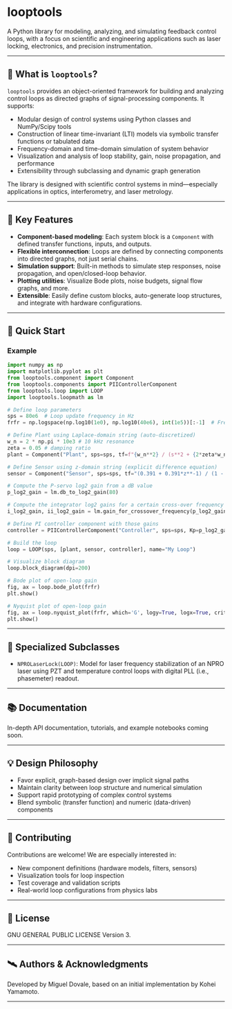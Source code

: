 
# looptools

A Python library for modeling, analyzing, and simulating feedback control loops, with a focus on scientific and engineering applications such as laser locking, electronics, and precision instrumentation.

---

## 🔧 What is `looptools`?

`looptools` provides an object-oriented framework for building and analyzing control loops as directed graphs of signal-processing components. It supports:

- Modular design of control systems using Python classes and NumPy/Scipy tools
- Construction of linear time-invariant (LTI) models via symbolic transfer functions or tabulated data
- Frequency-domain and time-domain simulation of system behavior
- Visualization and analysis of loop stability, gain, noise propagation, and performance
- Extensibility through subclassing and dynamic graph generation

The library is designed with scientific control systems in mind—especially applications in optics, interferometry, and laser metrology.

---

## 🧩 Key Features

- **Component-based modeling**: Each system block is a `Component` with defined transfer functions, inputs, and outputs.
- **Flexible interconnection**: Loops are defined by connecting components into directed graphs, not just serial chains.
- **Simulation support**: Built-in methods to simulate step responses, noise propagation, and open/closed-loop behavior.
- **Plotting utilities**: Visualize Bode plots, noise budgets, signal flow graphs, and more.
- **Extensible**: Easily define custom blocks, auto-generate loop structures, and integrate with hardware configurations.

---

## 🚀 Quick Start

### Example

```python
import numpy as np
import matplotlib.pyplot as plt
from looptools.component import Component
from looptools.components import PIIControllerComponent
from looptools.loop import LOOP
import looptools.loopmath as lm

# Define loop parameters
sps = 80e6  # Loop update frequency in Hz
frfr = np.logspace(np.log10(1e0), np.log10(40e6), int(1e5))[:-1]  # Frequency array (Hz)

# Define Plant using Laplace-domain string (auto-discretized)
w_n = 2 * np.pi * 10e3 # 10 kHz resonance
zeta = 0.05 # damping ratio
plant = Component("Plant", sps=sps, tf=f"{w_n**2} / (s**2 + {2*zeta*w_n}*s + {w_n**2})", domain='s')

# Define Sensor using z-domain string (explicit difference equation)
sensor = Component("Sensor", sps=sps, tf="(0.391 + 0.391*z**-1) / (1 - 0.218*z**-1)", domain='z')

# Compute the P-servo log2 gain from a dB value
p_log2_gain = lm.db_to_log2_gain(80)

# Compute the integrator log2 gains for a certain cross-over frequency with the P-servo
i_log2_gain, ii_log2_gain = lm.gain_for_crossover_frequency(p_log2_gain, sps, (1e4, 1e1), kind='II')

# Define PI controller component with those gains
controller = PIIControllerComponent("Controller", sps=sps, Kp=p_log2_gain, Ki=i_log2_gain, Kii=ii_log2_gain)

# Build the loop
loop = LOOP(sps, [plant, sensor, controller], name="My Loop")

# Visualize block diagram
loop.block_diagram(dpi=200)

# Bode plot of open-loop gain
fig, ax = loop.bode_plot(frfr)
plt.show()

# Nyquist plot of open-loop gain
fig, ax = loop.nyquist_plot(frfr, which='G', logy=True, logx=True, critical_point=True)
plt.show()
```

---

## 🧪 Specialized Subclasses

- `NPROLaserLock(LOOP)`: Model for laser frequency stabilization of an NPRO laser using PZT and temperature control loops with digital PLL (i.e., phasemeter) readout.

---

## 📚 Documentation

In-depth API documentation, tutorials, and example notebooks coming soon.

---

## 💡 Design Philosophy

- Favor explicit, graph-based design over implicit signal paths
- Maintain clarity between loop structure and numerical simulation
- Support rapid prototyping of complex control systems
- Blend symbolic (transfer function) and numeric (data-driven) components

---

## 👥 Contributing

Contributions are welcome! We are especially interested in:

- New component definitions (hardware models, filters, sensors)
- Visualization tools for loop inspection
- Test coverage and validation scripts
- Real-world loop configurations from physics labs

---

## 📜 License

GNU GENERAL PUBLIC LICENSE Version 3.

---

## 🛰 Authors & Acknowledgments

Developed by Miguel Dovale, based on an initial implementation by Kohei Yamamoto.

---
